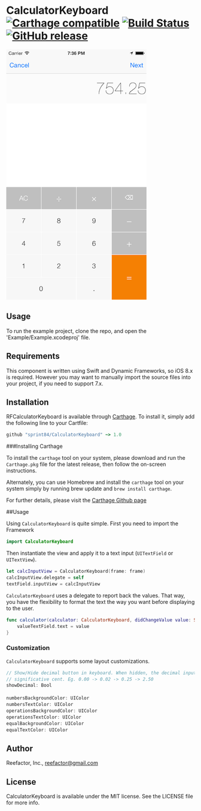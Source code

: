 # CalculatorKeyboard [![Carthage compatible](https://img.shields.io/badge/Carthage-compatible-4BC51D.svg?style=flat)](https://github.com/Carthage/Carthage) [![Build Status](https://travis-ci.org/sprint84/CalculatorKeyboard.svg?branch=master)](https://travis-ci.org/sprint84/CalculatorKeyboard) [![GitHub release](https://img.shields.io/badge/version-1.0.3-brightgreen.svg)]()

![CalculatorKeyboard Screenshot](./Screenshot.png?raw=true)

## Usage

To run the example project, clone the repo, and open the 'Example/Example.xcodeproj' file.

## Requirements

This component is written using Swift and Dynamic Frameworks, so iOS 8.x is required. However you may want to manually import the source files into your project, if you need to support 7.x.

## Installation

RFCalculatorKeyboard is available through [Carthage](https://github.com/Carthage/Carthage). To install
it, simply add the following line to your Cartfile:

```ruby
github "sprint84/CalculatorKeyboard" ~> 1.0
```

###Installing Carthage

To install the `carthage` tool on your system, please download and run the `Carthage.pkg` file for the latest release, then follow the on-screen instructions.

Alternately, you can use Homebrew and install the `carthage` tool on your system simply by running brew update and `brew install carthage`.

For further details, please visit the [Carthage Github page](https://github.com/Carthage/Carthage)

##Usage

Using `CalculatorKeyboard` is quite simple. First you need to import the Framework

```swift
import CalculatorKeyboard
```

Then instantiate the view and apply it to a text input (`UITextField` or `UITextView`).

```swift
let calcInputView = CalculatorKeyboard(frame: frame)
calcInputView.delegate = self
textField.inputView = calcInputView
```

`CalculatorKeyboard` uses a delegate to report back the values. That way, you have the flexibility to format the text the way you want before displaying to the user.

```swift
func calculator(calculator: CalculatorKeyboard, didChangeValue value: String) {
	valueTextField.text = value
}
```

### Customization
`CalculatorKeyboard` supports some layout customizations.

```swift
// Show/Hide decimal button in keyboard. When hidden, the decimal input begin from the least
// significative cent. Eg. 0.00 -> 0.02 -> 0.25 -> 2.50
showDecimal: Bool 

numbersBackgroundColor: UIColor
numbersTextColor: UIColor
operationsBackgroundColor: UIColor
operationsTextColor: UIColor
equalBackgroundColor: UIColor
equalTextColor: UIColor
```

## Author

Reefactor, Inc., reefactor@gmail.com

## License

CalculatorKeyboard is available under the MIT license. See the LICENSE file for more info.

